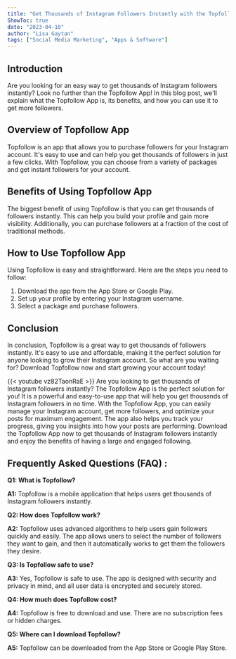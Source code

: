 ```yaml
---
title: "Get Thousands of Instagram Followers Instantly with the Topfollow App - Download Now!"
ShowToc: true 
date: "2023-04-10"
author: "Lisa Gaytan" 
tags: ["Social Media Marketing", "Apps & Software"]
---
```

## Introduction

Are you looking for an easy way to get thousands of Instagram followers instantly? Look no further than the Topfollow App! In this blog post, we'll explain what the Topfollow App is, its benefits, and how you can use it to get more followers.

## Overview of Topfollow App

Topfollow is an app that allows you to purchase followers for your Instagram account. It's easy to use and can help you get thousands of followers in just a few clicks. With Topfollow, you can choose from a variety of packages and get instant followers for your account.

## Benefits of Using Topfollow App

The biggest benefit of using Topfollow is that you can get thousands of followers instantly. This can help you build your profile and gain more visibility. Additionally, you can purchase followers at a fraction of the cost of traditional methods.

## How to Use Topfollow App

Using Topfollow is easy and straightforward. Here are the steps you need to follow:

1. Download the app from the App Store or Google Play.
2. Set up your profile by entering your Instagram username.
3. Select a package and purchase followers.

## Conclusion

In conclusion, Topfollow is a great way to get thousands of followers instantly. It's easy to use and affordable, making it the perfect solution for anyone looking to grow their Instagram account. So what are you waiting for? Download Topfollow now and start growing your account today!

{{< youtube vz82TaonRaE >}} 
Are you looking to get thousands of Instagram followers instantly? The Topfollow App is the perfect solution for you! It is a powerful and easy-to-use app that will help you get thousands of Instagram followers in no time. With the Topfollow App, you can easily manage your Instagram account, get more followers, and optimize your posts for maximum engagement. The app also helps you track your progress, giving you insights into how your posts are performing. Download the Topfollow App now to get thousands of Instagram followers instantly and enjoy the benefits of having a large and engaged following.

## Frequently Asked Questions (FAQ) :
**Q1: What is Topfollow?**

**A1:** Topfollow is a mobile application that helps users get thousands of Instagram followers instantly.

**Q2: How does Topfollow work?**

**A2:** Topfollow uses advanced algorithms to help users gain followers quickly and easily. The app allows users to select the number of followers they want to gain, and then it automatically works to get them the followers they desire.

**Q3: Is Topfollow safe to use?**

**A3:** Yes, Topfollow is safe to use. The app is designed with security and privacy in mind, and all user data is encrypted and securely stored.

**Q4: How much does Topfollow cost?**

**A4:** Topfollow is free to download and use. There are no subscription fees or hidden charges.

**Q5: Where can I download Topfollow?**

**A5:** Topfollow can be downloaded from the App Store or Google Play Store.



